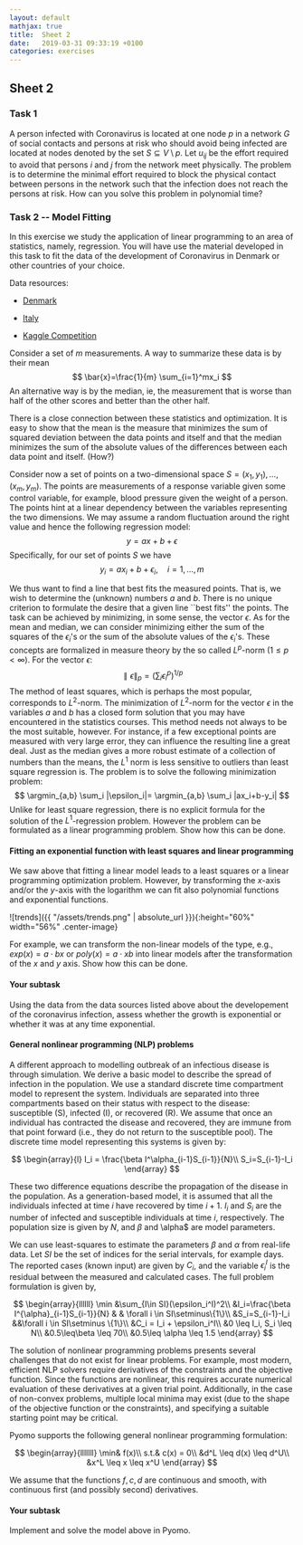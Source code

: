```yaml
---
layout: default
mathjax: true
title:  Sheet 2
date:   2019-03-31 09:33:19 +0100
categories: exercises 
---
```




## Sheet 2


### Task 1


A person infected with Coronavirus is located at one node $p$ in a
network $G$ of social contacts and persons at risk who should avoid
being infected are located at nodes denoted by the set $S\subseteq
V\setminus{p}$. Let $u_{ij}$ be the effort required to avoid that
persons $i$ and $j$ from the network meet physically. The problem is
to determine the minimal effort required to block the physical contact
between persons in the network such that the infection does not reach
the persons at risk. How can you solve this problem in polynomial
time?


### Task 2 -- Model Fitting

In this exercise we study the application of linear programming to an
area of statistics, namely, regression. You will have use the material
developed in this task to fit the data of the development of
Coronavirus in Denmark or other countries of your choice.

Data resources:

- [Denmark](https://www.sst.dk/da/corona/tal-og-overvaagning)

- [Italy](https://github.com/pcm-dpc/COVID-19)

- [Kaggle Competition](https://www.kaggle.com/covid19) 


Consider a set of $m$ measurements. A way to summarize these data is by their mean
$$
\bar{x}=\frac{1}{m} \sum_{i=1}^mx_i
$$
An alternative way is by the median, ie, the measurement that is worse
than half of the other scores and better than the other half.

There is a close connection between these statistics and
optimization. It is easy to show that the mean is the measure that
minimizes the sum of squared deviation between the data points and
itself and that the median minimizes the sum of the absolute values of
the differences between each data point and itself. (How?)


Consider now a set of points on a two-dimensional space
$S=(x_1,y_1),\ldots,(x_m,y_m)$. The points are measurements of a response
variable given some control variable, for example, blood pressure given
the weight of a person. The points hint at a linear dependency between
the variables representing the two dimensions. We may assume a random
fluctuation around the right value and hence the following regression
model:
$$
y=ax+b+\epsilon
$$
Specifically, for our set of points $S$ we have
$$
y_i=ax_i+b+\epsilon_i, \quad i=1,\ldots,m
$$

We thus want to find a line that best fits the measured points. That is,
we wish to determine the (unknown) numbers $a$ and $b$. There is no
unique criterion to formulate the desire that a given line ``best fits''
the points. The task can be achieved by minimizing, in some sense, the
vector $\epsilon$. As for the mean and median, we can consider
minimizing either the sum of the squares of the $\epsilon_i$'s or the
sum of the absolute values of the $\epsilon_i$'s. These concepts are
formalized in measure theory by the so called $L^p$-norm ($1\leq p <
\infty$). For the vector $\epsilon$:
$$
\parallel \epsilon \parallel_p=\left(\sum_i
  \epsilon_i^p\right)^{1/p}
$$
The method of least squares, which is perhaps the most popular,
corresponds to $L^2$-norm. The minimization of $L^2$-norm for the vector
$\epsilon$ in the variables $a$ and $b$ has a closed form solution that
you may have encountered in the statistics courses.  This method needs
not always to be the most suitable, however. For instance, if a few
exceptional points are measured with very large error, they can
influence the resulting line a great deal. Just as the median gives a
more robust estimate of a collection of numbers than the means, the
$L^1$ norm is less sensitive to outliers than least square regression
is. The problem is to solve the following minimization problem:
$$
\argmin_{a,b} \sum_i |\epsilon_i|= \argmin_{a,b} \sum_i |ax_i+b-y_i|
$$
Unlike for least square regression, there is no explicit formula for
the solution of the $L^1$-regression problem. However the problem can be
formulated as a linear programming problem. Show how this can be done.


#### Fitting an exponential function with least squares and linear programming


We saw above that fitting a linear model leads to a least squares or a
linear programming optimization problem. However, by transforming the $x$-axis and/or the $y$-axis with the logarithm we can fit also polynomial functions and exponential functions. 


![trends]({{ "/assets/trends.png" | absolute_url }}){:height="60%" width="56%" .center-image}


<!-- 
{: .center-image }
{:class="img-responsive"}
-->

For example, we can transform the non-linear models of the type, e.g.,
$exp(x) = a \cdot bx$ or $poly(x) = a \cdot x b$ into linear models
after the transformation of the $x$ and $y$ axis.  Show how this can
be done.

<!--
by
taking the log of the running times and the log of the models. For
example, $\log(poly(x)) = \log(a · bx ) = \log(b) · x + \log(a) = a' · x +
b' = lin'(x)$, where we have introduced the transformations $a' =
log(b)$ and $b' = log(a)$. Then, by introducing $y'[i] = log(y[i])$, we can
fit the model $lin'(x) = a' · x + b'$ to $y'$.
-->


#### Your subtask

Using the data from the data sources listed above about the
developement of the coronavirus infection, assess whether the growth
is exponential or whether it was at any time exponential.




#### General nonlinear programming (NLP) problems

A different approach to modelling outbreak of an infectious disease is
through simulation.  We derive a basic model to describe the spread of
infection in the population. We use a standard discrete time
compartment model to represent the system. Individuals are separated
into three compartments based on their status with respect to the
disease: susceptible (S), infected (I), or recovered (R). We assume
that once an individual has contracted the disease and recovered, they
are immune from that point forward (i.e., they do not return to the
susceptible pool). The discrete time model representing this systems
is given by:

$$
\begin{array}{l}
I_i =  \frac{\beta I^\alpha_{i-1}S_{i-1}}{N}\\
S_i=S_{i-1}-I_i
\end{array}
$$


These two difference equations describe the propagation of the disease
in the population. As a generation-based model, it is assumed that all
the individuals infected at time $i$ have recovered by time $i +
1$. $I_i$ and $S_i$ are the number of infected and susceptible
individuals at time $i$, respectively. The population size is given by
$N$, and $\beta$ and \alpha$ are model parameters.


We can use least-squares to estimate the parameters $\beta$ and
$\alpha$ from real-life data. Let $SI$ be the set of indices for the
serial intervals, for example days. The reported cases (known input)
are given by $C_i$, and the variable $\epsilon_i^I$ is the residual
between the measured and calculated cases. The full problem
formulation is given by,

$$
\begin{array}{llllll}
\min &\sum_{I\in SI}(\epsilon_i^I)^2\\
&I_i=\frac{\beta I^{\alpha}_{i-1}S_{i-1}}{N} & & \forall i \in SI\setminus\{1\}\\
&S_i=S_{i-1}-I_i &&\forall i \in SI\setminus \{1\}\\
&C_i = I_i + \epsilon_i^I\\
&0 \leq I_i, S_i \leq N\\
&0.5\leq\beta \leq 70\\
&0.5\leq \alpha \leq 1.5
\end{array}
$$


The solution of nonlinear programming problems presents several
challenges that do not exist for linear problems. For example, most
modern, efficient NLP solvers require derivatives of the constraints
and the objective function. Since the functions are nonlinear, this
requires accurate numerical evaluation of these derivatives at a given
trial point. Additionally, in the case of non-convex problems,
multiple local minima may exist (due to the shape of the objective
function or the constraints), and specifying a suitable starting point
may be critical.

Pyomo supports the following general nonlinear programming formulation:

$$
\begin{array}{lllllll}
\min& f(x)\\
s.t.& c(x) = 0\\
&d^L \leq d(x) \leq d^U\\
&x^L \leq x \leq x^U
\end{array}
$$

We assume that the functions $f,c,d$ are continuous and smooth, with
continuous first (and possibly second) derivatives.

#### Your subtask

Implement and solve the model above in Pyomo.
